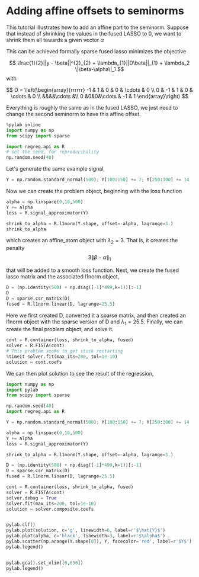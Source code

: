 # Adding affine offsets to seminorms

This tutorial illustrates how to add
an affine part to the seminorm.
Suppose that instead of shrinking the values in the fused LASSO to 0,
we want to shrink them all towards a given vector $\alpha$

This can be achieved formally  sparse fused lasso minimizes the objective

$$
\frac{1}{2}||y - \beta||^{2}_{2} + \lambda_{1}||D\beta||_{1} + \lambda_2 \|\beta-\alpha\|_1
$$
with

$$
D = \left(\begin{array}{rrrrrr} -1 & 1 & 0 & 0 & \cdots & 0 \\ 
0 & -1 & 1 & 0 & \cdots & 0 \\ &&&&\cdots &\\ 0 &0&0&\cdots & -1 & 1 \end{array}\right)
$$

Everything is roughly the same as in the fused LASSO, we just need
to change the second seminorm to have this affine offset.

```python
%pylab inline
import numpy as np
from scipy import sparse

import regreg.api as R
# set the seed, for reproducibility
np.random.seed(40)
```
Let's generate the same example signal,

```python
Y = np.random.standard_normal(500); Y[100:150] += 7; Y[250:300] += 14
```

Now we can create the problem object, beginning with the loss function

```python
alpha = np.linspace(0,10,500)
Y += alpha
loss = R.signal_approximator(Y)

shrink_to_alpha = R.l1norm(Y.shape, offset=-alpha, lagrange=3.)
shrink_to_alpha
```
which creates an affine_atom object with $\lambda_2=3$. That is, it creates the penalty
$$
3 \|\beta-\alpha\|_{1}
$$

that will be added to a smooth loss function.
Next, we create the fused lasso matrix and the associated l1norm object,

```python
D = (np.identity(500) + np.diag([-1]*499,k=1))[:-1]
D
D = sparse.csr_matrix(D)
fused = R.l1norm.linear(D, lagrange=25.5)
```
Here we first created D, converted it a sparse matrix, and then created an l1norm object with the sparse version of D and $\lambda_1 = 25.5$. 
Finally, we can create the final problem object, and solve it.

```python
cont = R.container(loss, shrink_to_alpha, fused)
solver = R.FISTA(cont)
# This problem seems to get stuck restarting
%timeit solver.fit(max_its=200, tol=1e-10)
solution = cont.coefs
```
We can then plot solution to see the result of the regression,

```python
import numpy as np
import pylab	
from scipy import sparse

np.random.seed(40)
import regreg.api as R

Y = np.random.standard_normal(500); Y[100:150] += 7; Y[250:300] += 14

alpha = np.linspace(0,10,500)
Y += alpha
loss = R.signal_approximator(Y)

shrink_to_alpha = R.l1norm(Y.shape, offset=-alpha, lagrange=3.)

D = (np.identity(500) + np.diag([-1]*499,k=1))[:-1]
D = sparse.csr_matrix(D)
fused = R.l1norm.linear(D, lagrange=25.5)

cont = R.container(loss, shrink_to_alpha, fused)
solver = R.FISTA(cont)
solver.debug = True
solver.fit(max_its=200, tol=1e-10)
solution = solver.composite.coefs


pylab.clf()
pylab.plot(solution, c='g', linewidth=6, label=r'$\hat{Y}$')	
pylab.plot(alpha, c='black', linewidth=3, label=r'$\alpha$')	
pylab.scatter(np.arange(Y.shape[0]), Y, facecolor='red', label=r'$Y$')
pylab.legend()


pylab.gca().set_xlim([0,650])
pylab.legend()
```
